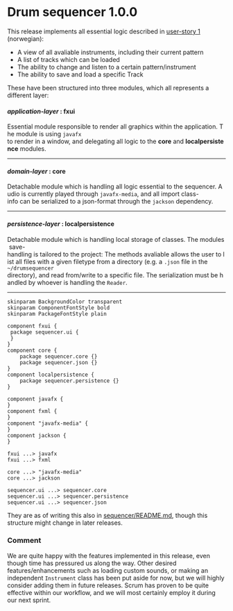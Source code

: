 # Drum sequencer 1.0.0

This release implements all essential logic described in [user-story 1](./../../brukerhistorier.md) (norwegian):

- A view of all avaliable instruments, including their current pattern
- A list of tracks which can be loaded
- The ability to change and listen to a certain pattern/instrument
- The ability to save and load a specific Track

These have been structured into three modules, which all represents a different layer:

#### *application-layer* : fxui

Essential module responsible to render all graphics within the application. The module is using `javafx` to render in a window, and delegating all logic to the **core** and **localpersistence** modules.

---

#### *domain-layer* : core

Detachable module which is handling all logic essential to the sequencer. Audio is currently played through `javafx-media`, and all import class-info can be serialized to a json-format through the `jackson` dependency.

---

#### *persistence-layer* : localpersistence

Detachable module which is handling local storage of classes. The modules save-handling is tailored to the project: The methods avaliable allows the user to list all files with a given filetype from a directory (e.g. a `.json` file in the `~/drumsequencer` directory), and read from/write to a specific file. The serialization must be handled by whoever is handling the `Reader`.

---

```plantuml
skinparam BackgroundColor transparent
skinparam ComponentFontStyle bold
skinparam PackageFontStyle plain

component fxui {
 package sequencer.ui {
 }
}
component core {
    package sequencer.core {}
    package sequencer.json {}
}
component localpersistence {
    package sequencer.persistence {}
}

component javafx {
}
component fxml {
}
component "javafx-media" {
}
component jackson {
}

fxui ...> javafx
fxui ...> fxml

core ...> "javafx-media"
core ...> jackson

sequencer.ui ...> sequencer.core
sequencer.ui ...> sequencer.persistence
sequencer.ui ...> sequencer.json
```

They are as of writing this also in [sequencer/README.md](./../../sequencer), though this structure might change in later releases.

### Comment

We are quite happy with the features implemented in this release, even though time has pressured us along the way. Other desired features/enhancements such as loading custom sounds, or making an independent `Instrument` class has been put aside for now, but we will highly consider adding them in future releases. Scrum has proven to be quite effective within our workflow, and we will most certainly employ it during our next sprint.
